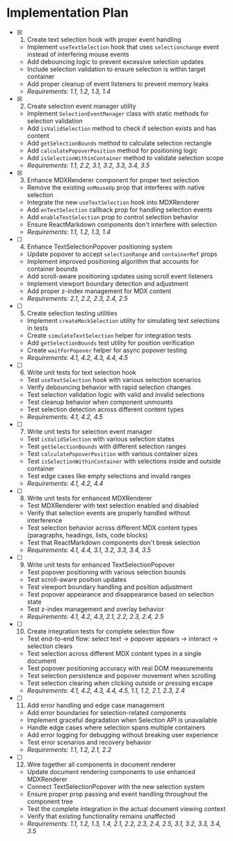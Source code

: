 # Implementation Plan

- [x] 1. Create text selection hook with proper event handling
  - Implement `useTextSelection` hook that uses `selectionchange` event instead of interfering mouse events
  - Add debouncing logic to prevent excessive selection updates
  - Include selection validation to ensure selection is within target container
  - Add proper cleanup of event listeners to prevent memory leaks
  - _Requirements: 1.1, 1.2, 1.3, 1.4_

- [x] 2. Create selection event manager utility
  - Implement `SelectionEventManager` class with static methods for selection validation
  - Add `isValidSelection` method to check if selection exists and has content
  - Add `getSelectionBounds` method to calculate selection rectangle
  - Add `calculatePopoverPosition` method for positioning logic
  - Add `isSelectionWithinContainer` method to validate selection scope
  - _Requirements: 1.1, 2.2, 3.1, 3.2, 3.3, 3.4, 3.5_

- [x] 3. Enhance MDXRenderer component for proper text selection
  - Remove the existing `onMouseUp` prop that interferes with native selection
  - Integrate the new `useTextSelection` hook into MDXRenderer
  - Add `onTextSelection` callback prop for handling selection events
  - Add `enableTextSelection` prop to control selection behavior
  - Ensure ReactMarkdown components don't interfere with selection
  - _Requirements: 1.1, 1.2, 1.3, 1.4_

- [ ] 4. Enhance TextSelectionPopover positioning system
  - Update popover to accept `selectionRange` and `containerRef` props
  - Implement improved positioning algorithm that accounts for container bounds
  - Add scroll-aware positioning updates using scroll event listeners
  - Implement viewport boundary detection and adjustment
  - Add proper z-index management for MDX content
  - _Requirements: 2.1, 2.2, 2.3, 2.4, 2.5_

- [ ] 5. Create selection testing utilities
  - Implement `createMockSelection` utility for simulating text selections in tests
  - Create `simulateTextSelection` helper for integration tests
  - Add `getSelectionBounds` test utility for position verification
  - Create `waitForPopover` helper for async popover testing
  - _Requirements: 4.1, 4.2, 4.3, 4.4, 4.5_

- [ ] 6. Write unit tests for text selection hook
  - Test `useTextSelection` hook with various selection scenarios
  - Verify debouncing behavior with rapid selection changes
  - Test selection validation logic with valid and invalid selections
  - Test cleanup behavior when component unmounts
  - Test selection detection across different content types
  - _Requirements: 4.1, 4.2, 4.5_

- [ ] 7. Write unit tests for selection event manager
  - Test `isValidSelection` with various selection states
  - Test `getSelectionBounds` with different selection ranges
  - Test `calculatePopoverPosition` with various container sizes
  - Test `isSelectionWithinContainer` with selections inside and outside container
  - Test edge cases like empty selections and invalid ranges
  - _Requirements: 4.1, 4.2, 4.4_

- [ ] 8. Write unit tests for enhanced MDXRenderer
  - Test MDXRenderer with text selection enabled and disabled
  - Verify that selection events are properly handled without interference
  - Test selection behavior across different MDX content types (paragraphs, headings, lists, code blocks)
  - Test that ReactMarkdown components don't break selection
  - _Requirements: 4.1, 4.4, 3.1, 3.2, 3.3, 3.4, 3.5_

- [ ] 9. Write unit tests for enhanced TextSelectionPopover
  - Test popover positioning with various selection bounds
  - Test scroll-aware position updates
  - Test viewport boundary handling and position adjustment
  - Test popover appearance and disappearance based on selection state
  - Test z-index management and overlay behavior
  - _Requirements: 4.1, 4.2, 4.3, 2.1, 2.2, 2.3, 2.4, 2.5_

- [ ] 10. Create integration tests for complete selection flow
  - Test end-to-end flow: select text → popover appears → interact → selection clears
  - Test selection across different MDX content types in a single document
  - Test popover positioning accuracy with real DOM measurements
  - Test selection persistence and popover movement when scrolling
  - Test selection clearing when clicking outside or pressing escape
  - _Requirements: 4.1, 4.2, 4.3, 4.4, 4.5, 1.1, 1.2, 2.1, 2.3, 2.4_

- [ ] 11. Add error handling and edge case management
  - Add error boundaries for selection-related components
  - Implement graceful degradation when Selection API is unavailable
  - Handle edge cases where selection spans multiple containers
  - Add error logging for debugging without breaking user experience
  - Test error scenarios and recovery behavior
  - _Requirements: 1.1, 1.2, 2.1, 2.2_

- [ ] 12. Wire together all components in document renderer
  - Update document rendering components to use enhanced MDXRenderer
  - Connect TextSelectionPopover with the new selection system
  - Ensure proper prop passing and event handling throughout the component tree
  - Test the complete integration in the actual document viewing context
  - Verify that existing functionality remains unaffected
  - _Requirements: 1.1, 1.2, 1.3, 1.4, 2.1, 2.2, 2.3, 2.4, 2.5, 3.1, 3.2, 3.3, 3.4, 3.5_